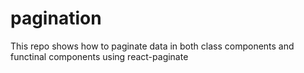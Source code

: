 # pagination

This repo shows how to paginate data in both class components and functinal components using react-paginate